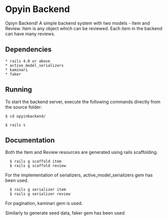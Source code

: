 # Opyin Backend

Opiyn Backend! A simple backend system with two models - Item and Review. Item is any object which can be reviewed. Each item in the backend can have many reviews.

## Dependencies

	* rails 4.0 or above
	* active_model_serializers
	* kaminari
	* faker
	
## Running

To start the backend server, execute the following commands directly from the source folder:
	
	$ cd opyinbackend/

	$ rails s

## Documentation

Both the Item and Review resources are generated using rails scaffolding.

      $ rails g scaffold item
      $ rails g scaffold review

For the implementation of serializers, active_model_serializers gem has been used.

      $ rails g serializer item
      $ rails g serializer review

For pagination, kaminari gem is used. 

Similarly to generate seed data, faker gem has been used
